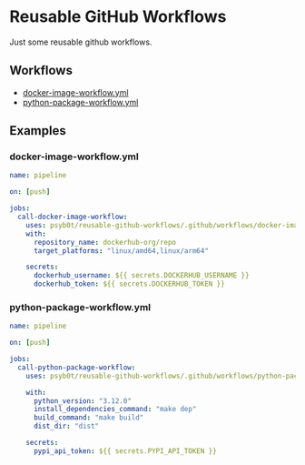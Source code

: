# Reusable GitHub Workflows

Just some reusable github workflows.

## Workflows

<!-- SCRIPTS_START -->

- [docker-image-workflow.yml](.github/workflows/docker-image-workflow.yml)
- [python-package-workflow.yml](.github/workflows/python-package-workflow.yml)
<!-- SCRIPTS_END -->

## Examples

### docker-image-workflow.yml

```yaml
name: pipeline

on: [push]

jobs:
  call-docker-image-workflow:
    uses: psyb0t/reusable-github-workflows/.github/workflows/docker-image-workflow.yml@master
    with:
      repository_name: dockerhub-org/repo
      target_platforms: "linux/amd64,linux/arm64"

    secrets:
      dockerhub_username: ${{ secrets.DOCKERHUB_USERNAME }}
      dockerhub_token: ${{ secrets.DOCKERHUB_TOKEN }}
```

### python-package-workflow.yml

```yaml
name: pipeline

on: [push]

jobs:
  call-python-package-workflow:
    uses: psyb0t/reusable-github-workflows/.github/workflows/python-package-workflow.yml@master

    with:
      python_version: "3.12.0"
      install_dependencies_command: "make dep"
      build_command: "make build"
      dist_dir: "dist"

    secrets:
      pypi_api_token: ${{ secrets.PYPI_API_TOKEN }}
```
